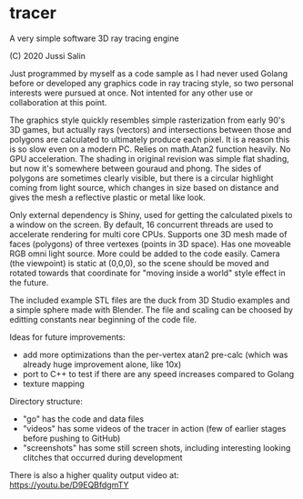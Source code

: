 # tracer
A very simple software 3D ray tracing engine

(C) 2020 Jussi Salin

Just programmed by myself as a code sample as I had never used Golang before or developed any graphics code in ray tracing style, so two personal interests were pursued at once. Not intented for any other use or collaboration at this point.

The graphics style quickly resembles simple rasterization from early 90's 3D games, but actually rays (vectors) and intersections between those and polygons are calculated to ultimately produce each pixel. It is a reason this is so slow even on a modern PC. Relies on math.Atan2 function heavily. No GPU acceleration. The shading in original revision was simple flat shading, but now it's somewhere between gouraud and phong. The sides of polygons are sometimes clearly visible, but there is a circular highlight coming from light source, which changes in size based on distance and gives the mesh a reflective plastic or metal like look.

Only external dependency is Shiny, used for getting the calculated pixels to a window on the screen. By default, 16 concurrent threads are used to accelerate rendering for multi core CPUs. Supports one 3D mesh made of faces (polygons) of three vertexes (points in 3D space). Has one moveable RGB omni light source. More could be added to the code easily. Camera (the viewpoint) is static at (0,0,0), so the scene should be moved and rotated towards that coordinate for "moving inside a world" style effect in the future.

The included example STL files are the duck from 3D Studio examples and a simple sphere made with Blender. The file and scaling can be choosed by editting constants near beginning of the code file.

Ideas for future improvements:
- add more optimizations than the per-vertex atan2 pre-calc (which was already huge improvement alone, like 10x)
- port to C++ to test if there are any speed increases compared to Golang
- texture mapping

Directory structure:
- "go" has the code and data files
- "videos" has some videos of the tracer in action (few of earlier stages before pushing to GitHub)
- "screenshots" has some still screen shots, including interesting looking clitches that occurred during development

There is also a higher quality output video at: https://youtu.be/D9EQBfdgmTY